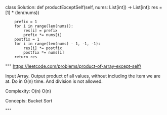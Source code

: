 class Solution:
    def productExceptSelf(self, nums: List[int]) -> List[int]:
        res = [1] * (len(nums))

        prefix = 1
        for i in range(len(nums)):
            res[i] = prefix
            prefix *= nums[i]
        postfix = 1
        for i in range(len(nums) - 1, -1, -1):
            res[i] *= postfix
            postfix *= nums[i]
        return res
        
 
"""
https://leetcode.com/problems/product-of-array-except-self/

Input Array.
Output product of all values, without including the item we are at. 
Do in O(n) time. And division is not allowed.

Complexity:
O(n)
O(n)

Concepts:
Bucket Sort

"""

